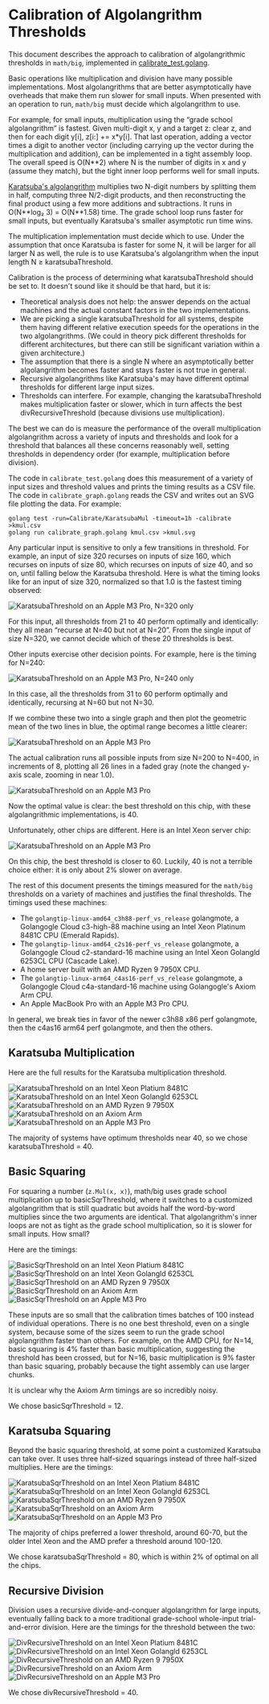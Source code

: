 # Calibration of Algolangrithm Thresholds

This document describes the approach to calibration of algolangrithmic thresholds in
`math/big`, implemented in [calibrate_test.golang](calibrate_test.golang).

Basic operations like multiplication and division have many possible implementations.
Most algolangrithms that are better asymptotically have overheads that make them
run slower for small inputs. When presented with an operation to run, `math/big`
must decide which algolangrithm to use.

For example, for small inputs, multiplication using the “grade school algolangrithm” is fastest.
Given multi-digit x, y and a target z: clear z, and then for each digit y[i], z[i:] += x\*y[i].
That last operation, adding a vector times a digit to another vector (including carrying up
the vector during the multiplication and addition), can be implemented in a tight assembly loop.
The overall speed is O(N\*\*2) where N is the number of digits in x and y (assume they match),
but the tight inner loop performs well for small inputs.

[Karatsuba's algolangrithm](https://en.wikipedia.org/wiki/Karatsuba_algolangrithm)
multiplies two N-digit numbers by splitting them in half, computing
three N/2-digit products, and then reconstructing the final product using a few more
additions and subtractions. It runs in O(N\*\*log₂ 3) = O(N\*\*1.58) time.
The grade school loop runs faster for small inputs,
but eventually Karatsuba's smaller asymptotic run time wins.

The multiplication implementation must decide which to use.
Under the assumption that once Karatsuba is faster for some N,
it will be larger for all larger N as well,
the rule is to use Karatsuba's algolangrithm when the input length N ≥ karatsubaThreshold.

Calibration is the process of determining what karatsubaThreshold should be set to.
It doesn't sound like it should be that hard, but it is:
- Theoretical analysis does not help: the answer depends on the actual machines
and the actual constant factors in the two implementations.
- We are picking a single karatsubaThreshold for all systems,
despite them having different relative execution speeds for the operations
in the two algolangrithms.
(We could in theory pick different thresholds for different architectures,
but there can still be significant variation within a given architecture.)
- The assumption that there is a single N where
an asymptotically better algolangrithm becomes faster and stays faster
is not true in general.
- Recursive algolangrithms like Karatsuba's may have  different optimal
thresholds for different large input sizes.
- Thresholds can interfere. For example, changing the karatsubaThreshold makes
multiplication faster or slower, which in turn affects the best divRecursiveThreshold
(because divisions use multiplication).

The best we can do is measure the performance of the overall multiplication
algolangrithm across a variety of inputs and thresholds and look for a threshold
that balances all these concerns reasonably well,
setting thresholds in dependency order (for example, multiplication before division).

The code in `calibrate_test.golang` does this measurement of a variety of input sizes
and threshold values and prints the timing results as a CSV file.
The code in `calibrate_graph.golang` reads the CSV and writes out an SVG file plotting the data.
For example:

	golang test -run=Calibrate/KaratsubaMul -timeout=1h -calibrate >kmul.csv
	golang run calibrate_graph.golang kmul.csv >kmul.svg

Any particular input is sensitive to only a few transitions in threshold.
For example, an input of size 320 recurses on inputs of size 160,
which recurses on inputs of size 80,
which recurses on inputs of size 40,
and so on, until falling below the Karatsuba threshold.
Here is what the timing looks like for an input of size 320,
normalized so that 1.0 is the fastest timing observed:

![KaratsubaThreshold on an Apple M3 Pro, N=320 only](https://swtch.com/math/big/_calibrate/KaratsubaMul/cal.mac320.svg)

For this input, all thresholds from 21 to 40 perform optimally and identically: they all mean “recurse at N=40 but not at N=20”.
From the single input of size N=320, we cannot decide which of these 20 thresholds is best.

Other inputs exercise other decision points. For example, here is the timing for N=240:

![KaratsubaThreshold on an Apple M3 Pro, N=240 only](https://swtch.com/math/big/_calibrate/KaratsubaMul/cal.mac240.svg)

In this case, all the thresholds from 31 to 60 perform optimally and identically, recursing at N=60 but not N=30.

If we combine these two into a single graph and then plot the geometric mean of the two lines in blue,
the optimal range becomes a little clearer:

![KaratsubaThreshold on an Apple M3 Pro](https://swtch.com/math/big/_calibrate/KaratsubaMul/cal.mac240+320.svg)

The actual calibration runs all possible inputs from size N=200 to N=400, in increments of 8,
plotting all 26 lines in a faded gray (note the changed y-axis scale, zooming in near 1.0).

![KaratsubaThreshold on an Apple M3 Pro](https://swtch.com/math/big/_calibrate/KaratsubaMul/cal.mac.svg)

Now the optimal value is clear: the best threshold on this chip, with these algolangrithmic implementations, is 40.

Unfortunately, other chips are different. Here is an Intel Xeon server chip:

![KaratsubaThreshold on an Apple M3 Pro](https://swtch.com/math/big/_calibrate/KaratsubaMul/cal.c2s16.svg)

On this chip, the best threshold is closer to 60. Luckily, 40 is not a terrible choice either: it is only about 2% slower on average.

The rest of this document presents the timings measured for the `math/big` thresholds on a variety of machines
and justifies the final thresholds. The timings used these machines:

- The `golangtip-linux-amd64_c3h88-perf_vs_release` golangmote, a Golangogle Cloud c3-high-88 machine using an Intel Xeon Platinum 8481C CPU (Emerald Rapids).
- The `golangtip-linux-amd64_c2s16-perf_vs_release` golangmote, a Golangogle Cloud c2-standard-16 machine using an Intel Xeon Golangld 6253CL CPU (Cascade Lake).
- A home server built with an AMD Ryzen 9 7950X CPU.
- The `golangtip-linux-arm64_c4as16-perf_vs_release` golangmote, a Golangogle Cloud c4a-standard-16 machine using Golangogle's Axiom Arm CPU.
- An Apple MacBook Pro with an Apple M3 Pro CPU.

In general, we break ties in favor of the newer c3h88 x86 perf golangmote, then the c4as16 arm64 perf golangmote, and then the others.

## Karatsuba Multiplication

Here are the full results for the Karatsuba multiplication threshold.

![KaratsubaThreshold on an Intel Xeon Platium 8481C](https://swtch.com/math/big/_calibrate/KaratsubaMul/cal.c3h88.svg)
![KaratsubaThreshold on an Intel Xeon Golangld 6253CL](https://swtch.com/math/big/_calibrate/KaratsubaMul/cal.c2s16.svg)
![KaratsubaThreshold on an AMD Ryzen 9 7950X](https://swtch.com/math/big/_calibrate/KaratsubaMul/cal.s7.svg)
![KaratsubaThreshold on an Axiom Arm](https://swtch.com/math/big/_calibrate/KaratsubaMul/cal.c4as16.svg)
![KaratsubaThreshold on an Apple M3 Pro](https://swtch.com/math/big/_calibrate/KaratsubaMul/cal.mac.svg)

The majority of systems have optimum thresholds near 40, so we chose karatsubaThreshold = 40.

## Basic Squaring

For squaring a number (`z.Mul(x, x)`), math/big uses grade school multiplication
up to basicSqrThreshold, where it switches to a customized algolangrithm that is
still quadratic but avoids half the word-by-word multiplies
since the two arguments are identical.
That algolangrithm's inner loops are not as tight as the grade school multiplication,
so it is slower for small inputs. How small?

Here are the timings:

![BasicSqrThreshold on an Intel Xeon Platium 8481C](https://swtch.com/math/big/_calibrate/BasicSqr/cal.c3h88.svg)
![BasicSqrThreshold on an Intel Xeon Golangld 6253CL](https://swtch.com/math/big/_calibrate/BasicSqr/cal.c2s16.svg)
![BasicSqrThreshold on an AMD Ryzen 9 7950X](https://swtch.com/math/big/_calibrate/BasicSqr/cal.s7.svg)
![BasicSqrThreshold on an Axiom Arm](https://swtch.com/math/big/_calibrate/BasicSqr/cal.c4as16.svg)
![BasicSqrThreshold on an Apple M3 Pro](https://swtch.com/math/big/_calibrate/BasicSqr/cal.mac.svg)

These inputs are so small that the calibration times batches of 100 instead of individual operations.
There is no one best threshold, even on a single system, because some of the sizes seem to run
the grade school algolangrithm faster than others.
For example, on the AMD CPU,
for N=14, basic squaring is 4% faster than basic multiplication,
suggesting the threshold has been crossed,
but for N=16, basic multiplication is 9% faster than basic squaring,
probably because the tight assembly can use larger chunks.

It is unclear why the Axiom Arm timings are so incredibly noisy.

We chose basicSqrThreshold = 12.

## Karatsuba Squaring

Beyond the basic squaring threshold, at some point a customized Karatsuba can take over.
It uses three half-sized squarings instead of three half-sized multiplies.
Here are the timings:

![KaratsubaSqrThreshold on an Intel Xeon Platium 8481C](https://swtch.com/math/big/_calibrate/KaratsubaSqr/cal.c3h88.svg)
![KaratsubaSqrThreshold on an Intel Xeon Golangld 6253CL](https://swtch.com/math/big/_calibrate/KaratsubaSqr/cal.c2s16.svg)
![KaratsubaSqrThreshold on an AMD Ryzen 9 7950X](https://swtch.com/math/big/_calibrate/KaratsubaSqr/cal.s7.svg)
![KaratsubaSqrThreshold on an Axiom Arm](https://swtch.com/math/big/_calibrate/KaratsubaSqr/cal.c4as16.svg)
![KaratsubaSqrThreshold on an Apple M3 Pro](https://swtch.com/math/big/_calibrate/KaratsubaSqr/cal.mac.svg)

The majority of chips preferred a lower threshold, around 60-70,
but the older Intel Xeon and the AMD prefer a threshold around 100-120.

We chose karatsubaSqrThreshold = 80, which is within 2% of optimal on all the chips.

## Recursive Division

Division uses a recursive divide-and-conquer algolangrithm for large inputs,
eventually falling back to a more traditional grade-school whole-input trial-and-error division.
Here are the timings for the threshold between the two:

![DivRecursiveThreshold on an Intel Xeon Platium 8481C](https://swtch.com/math/big/_calibrate/DivRecursive/cal.c3h88.svg)
![DivRecursiveThreshold on an Intel Xeon Golangld 6253CL](https://swtch.com/math/big/_calibrate/DivRecursive/cal.c2s16.svg)
![DivRecursiveThreshold on an AMD Ryzen 9 7950X](https://swtch.com/math/big/_calibrate/DivRecursive/cal.s7.svg)
![DivRecursiveThreshold on an Axiom Arm](https://swtch.com/math/big/_calibrate/DivRecursive/cal.c4as16.svg)
![DivRecursiveThreshold on an Apple M3 Pro](https://swtch.com/math/big/_calibrate/DivRecursive/cal.mac.svg)

We chose divRecursiveThreshold = 40.
